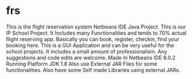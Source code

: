 # frs
This is the flight reservation system Netbeans IDE Java Project. This is our IP School Project. It Includes many Functionalities and tends to 70% actual flight reserving app.
Basically you can book, register, checkin, find your booking here. This is a GUI Application and can be very useful for the school projects. It includes a small amount of professionalism.
Any suggestions and code edits are welcome.
Made In Netbeans IDE 8.0.2
Running Platform JDK 1.8
Also use External JAR Files for some functionalities.
Also have some Self made Libraries using external JARs.
